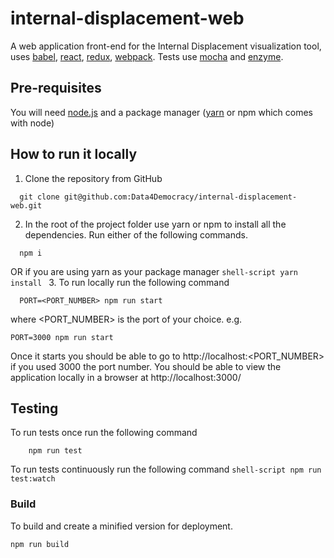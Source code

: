 # internal-displacement-web

A web application front-end for the Internal Displacement visualization tool, uses [babel](https://babeljs.io/), [react](https://facebook.github.io/react), [redux](http://redux.js.org/docs/introduction), [webpack](https://webpack.github.io/). Tests use [mocha](https://mochajs.org/) and [enzyme](https://github.com/airbnb/enzyme).

## Pre-requisites
You will need [node.js](https://nodejs.org) and a package manager ([yarn](https://yarnpkg.com) or npm which comes with node)

## How to run it locally
1. Clone the repository from GitHub
```shell-script
  git clone git@github.com:Data4Democracy/internal-displacement-web.git
```
2. In the root of the project folder use yarn or npm to install all the dependencies.
Run either of the following commands.
```shell-script
  npm i
```
OR if you are using yarn as your package manager
    ```shell-script
yarn install
    ```
3. To run locally run the following command
```shell-script
  PORT=<PORT_NUMBER> npm run start
```
where <PORT_NUMBER> is the port of your choice. e.g.
```shell-script
PORT=3000 npm run start
```
Once it starts you should be able to go to
http://localhost:<PORT_NUMBER>
if you used 3000 the port number. You should be able to view the application locally in a browser at http://localhost:3000/

## Testing
To run tests once run the following command
```
    npm run test
```
To run tests continuously run the following command
    ```shell-script
npm run test:watch
    ```
### Build
To build and create a minified version for deployment.
```shell-script
npm run build
```
